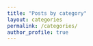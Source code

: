 ```yaml
---
title: "Posts by category"
layout: categories
permalink: /categories/
author_profile: true
---
```

